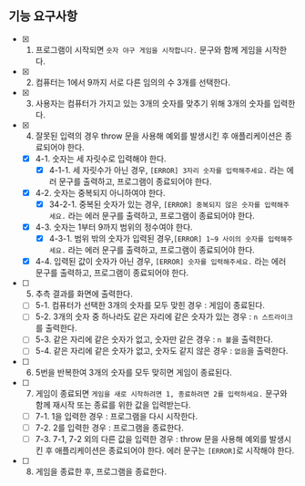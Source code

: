 ## 기능 요구사항

- [x] 1. 프로그램이 시작되면 `숫자 야구 게임을 시작합니다.` 문구와 함께 게임을 시작한다.
- [x] 2. 컴퓨터는 1에서 9까지 서로 다른 임의의 수 3개를 선택한다.
- [x] 3. 사용자는 컴퓨터가 가지고 있는 3개의 숫자를 맞추기 위해 3개의 숫자를 입력한다.
- [x] 4. 잘못된 입력의 경우 throw 문을 사용해 예외를 발생시킨 후 애플리케이션은 종료되어야 한다.
  - [x] 4-1. 숫자는 세 자릿수로 입력해야 한다.
    - [x] 4-1-1. 세 자릿수가 아닌 경우, `[ERROR] 3자리 숫자를 입력해주세요.` 라는 에러 문구를 출력하고, 프로그램이 종료되어야 한다.
  - [x] 4-2. 숫자는 중복되지 아니하여야 한다.
    - [x] 34-2-1. 중복된 숫자가 있는 경우, `[ERROR] 중복되지 않은 숫자를 입력해주세요.` 라는 에러 문구를 출력하고, 프로그램이 종료되어야 한다.
  - [x] 4-3. 숫자는 1부터 9까지 범위의 정수여야 한다.
    - [x] 4-3-1. 범위 밖의 숫자가 입력된 경우,`[ERROR] 1~9 사이의 숫자를 입력해주세요.` 라는 에러 문구를 출력하고, 프로그램이 종료되어야 한다.
  - [x] 4-4. 입력된 값이 숫자가 아닌 경우, `[ERROR] 숫자를 입력해주세요.` 라는 에러 문구를 출력하고, 프로그램이 종료되어야 한다.
- [ ] 5. 추측 결과를 화면에 출력한다.
  - [ ] 5-1. 컴퓨터가 선택한 3개의 숫자를 모두 맞힌 경우 : 게임이 종료된다.
  - [ ] 5-2. 3개의 숫자 중 하나라도 같은 자리에 같은 숫자가 있는 경우 : `n 스트라이크`를 출력한다.
  - [ ] 5-3. 같은 자리에 같은 숫자가 없고, 숫자만 같은 경우 : `n 볼`을 출력한다.
  - [ ] 5-4. 같은 자리에 같은 숫자가 없고, 숫자도 같지 않은 경우 : `없음`을 출력한다.
- [ ] 6. 5번을 반복한여 3개의 숫자를 모두 맞히면 게임이 종료된다.
- [ ] 7. 게임이 종료되면 `게임을 새로 시작하려면 1, 종료하려면 2를 입력하세요.` 문구와 함께 재시작 또는 종료를 위한 값을 입력받는다.
  - [ ] 7-1. 1을 입력한 경우 : 프로그램을 다시 시작한다.
  - [ ] 7-2. 2를 입력한 경우 : 프로그램을 종료한다.
  - [ ] 7-3. 7-1, 7-2 외의 다른 값을 입력한 경우 : throw 문을 사용해 예외를 발생시킨 후 애플리케이션은 종료되어야 한다. 에러 문구는 `[ERROR]`로 시작해야 한다.
- [ ] 8. 게임을 종료한 후, 프로그램을 종료한다.
